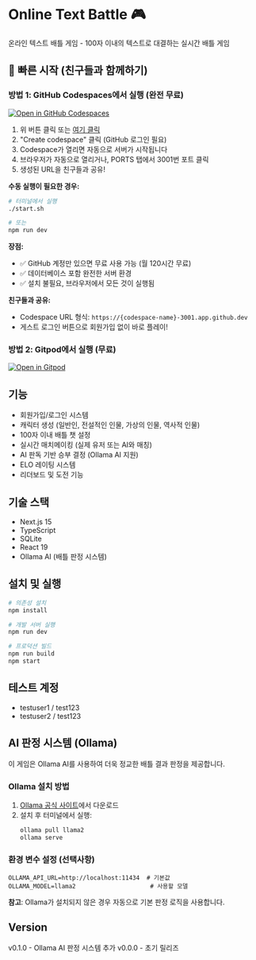 # Online Text Battle 🎮

온라인 텍스트 배틀 게임 - 100자 이내의 텍스트로 대결하는 실시간 배틀 게임

## 🚀 빠른 시작 (친구들과 함께하기)

### 방법 1: GitHub Codespaces에서 실행 (완전 무료)
[![Open in GitHub Codespaces](https://github.com/codespaces/badge.svg)](https://codespaces.new/jaeho-jang-dr/online-text-battle)

1. 위 버튼 클릭 또는 [여기 클릭](https://codespaces.new/jaeho-jang-dr/online-text-battle)
2. "Create codespace" 클릭 (GitHub 로그인 필요)
3. Codespace가 열리면 자동으로 서버가 시작됩니다
4. 브라우저가 자동으로 열리거나, PORTS 탭에서 3001번 포트 클릭
5. 생성된 URL을 친구들과 공유!

**수동 실행이 필요한 경우:**
```bash
# 터미널에서 실행
./start.sh

# 또는
npm run dev
```

**장점:**
- ✅ GitHub 계정만 있으면 무료 사용 가능 (월 120시간 무료)
- ✅ 데이터베이스 포함 완전한 서버 환경
- ✅ 설치 불필요, 브라우저에서 모든 것이 실행됨

**친구들과 공유:**
- Codespace URL 형식: `https://{codespace-name}-3001.app.github.dev`
- 게스트 로그인 버튼으로 회원가입 없이 바로 플레이!

### 방법 2: Gitpod에서 실행 (무료)
[![Open in Gitpod](https://gitpod.io/button/open-in-gitpod.svg)](https://gitpod.io/#https://github.com/jaeho-jang-dr/online-text-battle)

## 기능

- 회원가입/로그인 시스템
- 캐릭터 생성 (일반인, 전설적인 인물, 가상의 인물, 역사적 인물)
- 100자 이내 배틀 챗 설정
- 실시간 매치메이킹 (실제 유저 또는 AI와 매칭)
- AI 판독 기반 승부 결정 (Ollama AI 지원)
- ELO 레이팅 시스템
- 리더보드 및 도전 기능

## 기술 스택

- Next.js 15
- TypeScript
- SQLite
- React 19
- Ollama AI (배틀 판정 시스템)

## 설치 및 실행

```bash
# 의존성 설치
npm install

# 개발 서버 실행
npm run dev

# 프로덕션 빌드
npm run build
npm start
```

## 테스트 계정

- testuser1 / test123
- testuser2 / test123

## AI 판정 시스템 (Ollama)

이 게임은 Ollama AI를 사용하여 더욱 정교한 배틀 결과 판정을 제공합니다.

### Ollama 설치 방법
1. [Ollama 공식 사이트](https://ollama.ai)에서 다운로드
2. 설치 후 터미널에서 실행:
   ```bash
   ollama pull llama2
   ollama serve
   ```

### 환경 변수 설정 (선택사항)
```env
OLLAMA_API_URL=http://localhost:11434  # 기본값
OLLAMA_MODEL=llama2                     # 사용할 모델
```

**참고**: Ollama가 설치되지 않은 경우 자동으로 기본 판정 로직을 사용합니다.

## Version

v0.1.0 - Ollama AI 판정 시스템 추가
v0.0.0 - 초기 릴리즈